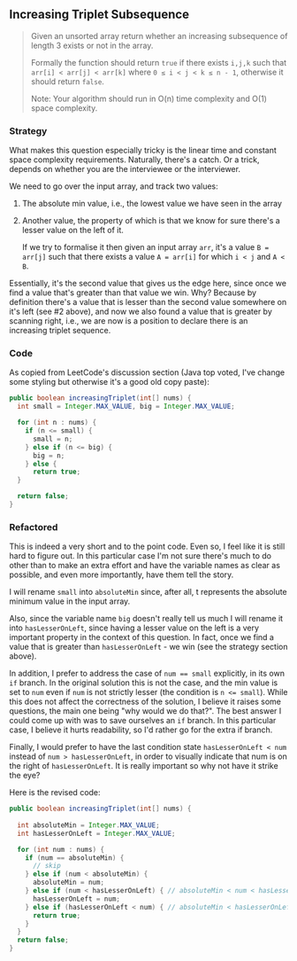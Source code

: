 ## Increasing Triplet Subsequence

> Given an unsorted array return whether an increasing subsequence of length 3 exists or not in the array.
>
> Formally the function should return `true` if there exists `i,j,k` such that `arr[i] < arr[j] < arr[k]` where `0 ≤ i < j < k ≤ n - 1`, otherwise it should return `false`. 
>
> Note: Your algorithm should run in O(n) time complexity and O(1) space complexity.



### Strategy

What makes this question especially tricky is the linear time and constant space complexity requirements. Naturally, there's a catch. Or a trick, depends on whether you are the interviewee or the interviewer.

We need to go over the input array, and track two values:

1. The absolute min value, i.e., the lowest value we have seen in the array

2. Another value, the property of which is that we know for sure there's a lesser value on the left of it. 

   If we try to formalise it then given an input array `arr`, it's a value `B = arr[j]` such that there exists a value `A = arr[i]` for which `i < j` and `A < B`.


Essentially, it's the second value that gives us the edge here, since once we find a value that's greater than that value we win. Why? Because by definition there's a value that is lesser than the second value somewhere on it's left (see #2 above), and now we also found a value that is greater by scanning right, i.e., we are now is a position to declare there is an increasing triplet sequence.



### Code

As copied from LeetCode's discussion section (Java top voted, I've change some styling but otherwise it's a good old copy paste):

```java
public boolean increasingTriplet(int[] nums) {
  int small = Integer.MAX_VALUE, big = Integer.MAX_VALUE;

  for (int n : nums) {
    if (n <= small) { 
      small = n; 
    } else if (n <= big) { 
      big = n; 
    } else {
      return true; 
  }

  return false;
}
```



### Refactored

This is indeed a very short and to the point code. Even so, I feel like it is still hard to figure out. In this particular case I'm not sure there's much to do other than to make an extra effort and have the variable names as clear as possible, and even more importantly, have them tell the story.

I will rename `small` into `absoluteMin` since, after all, t represents the absolute minimum value in the input array.

Also, since the variable name `big` doesn't really tell us much I will rename it into `hasLesserOnLeft`, since having a lesser value on the left is a very important property in the context of this question. In fact, once we find a value that is greater than `hasLesserOnLeft` - we win (see the strategy section above).

In addition, I prefer to address the case of `num == small` explicitly, in its own `if` branch. In the original solution this is not the case, and the min value is set to `num` even if `num` is not strictly lesser (the condition is `n <= small`). While this does not affect the correctness of the solution, I believe it raises some questions, the main one being  "why would we do that?". The best answer I could come up with was to save ourselves an `if` branch. In this particular case, I believe it hurts readability, so I'd rather go for the extra if branch.

Finally, I would prefer to have the last condition state `hasLesserOnLeft < num` instead of `num > hasLesserOnLeft`, in order to visually indicate that num is on the right of `hasLesserOnLeft`. It is really important so why not have it strike the eye?

Here is the revised code:

```java
public boolean increasingTriplet(int[] nums) {
  
  int absoluteMin = Integer.MAX_VALUE;
  int hasLesserOnLeft = Integer.MAX_VALUE;

  for (int num : nums) {
    if (num == absoluteMin) {
      // skip
    } else if (num < absoluteMin) {
      absoluteMin = num;
    } else if (num < hasLesserOnLeft) { // absoluteMin < num < hasLesserOnLeft
      hasLesserOnLeft = num;
    } else if (hasLesserOnLeft < num) { // absoluteMin < hasLesserOnLeft < num (bingo!)
      return true;
    }
  }
  return false;
}
```

